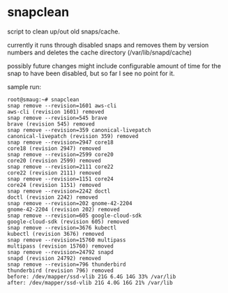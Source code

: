 # snapclean
script to clean up/out old snaps/cache.

currently it runs through disabled snaps and removes them by version numbers and deletes the cache directory (/var/lib/snapd/cache)

possibly future changes might include configurable amount of time for the snap to have been disabled, but so far I see no point for it.

sample run:
```
root@smaug:~# snapclean
snap remove --revision=1601 aws-cli
aws-cli (revision 1601) removed
snap remove --revision=545 brave
brave (revision 545) removed
snap remove --revision=359 canonical-livepatch
canonical-livepatch (revision 359) removed
snap remove --revision=2947 core18
core18 (revision 2947) removed
snap remove --revision=2599 core20
core20 (revision 2599) removed
snap remove --revision=2111 core22
core22 (revision 2111) removed
snap remove --revision=1151 core24
core24 (revision 1151) removed
snap remove --revision=2242 doctl
doctl (revision 2242) removed
snap remove --revision=202 gnome-42-2204
gnome-42-2204 (revision 202) removed
snap remove --revision=605 google-cloud-sdk
google-cloud-sdk (revision 605) removed
snap remove --revision=3676 kubectl
kubectl (revision 3676) removed
snap remove --revision=15760 multipass
multipass (revision 15760) removed
snap remove --revision=24792 snapd
snapd (revision 24792) removed
snap remove --revision=796 thunderbird
thunderbird (revision 796) removed
before: /dev/mapper/ssd-vlib 21G 6.4G 14G 33% /var/lib
after: /dev/mapper/ssd-vlib 21G 4.0G 16G 21% /var/lib

```
